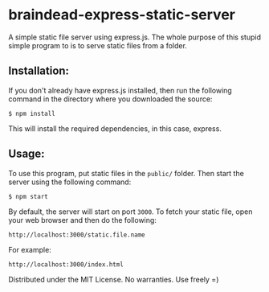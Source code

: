 # braindead-express-static-server

A simple static file server using express.js. The whole purpose of this stupid simple program to is to serve static files from a folder.

## Installation:

If you don't already have express.js installed, then run the following command in the directory where you downloaded the source:

`$ npm install`

This will install the required dependencies, in this case, express.

## Usage:

To use this program, put static
files in the `public/` folder. Then start the server using the following command:

`$ npm start`

By default, the server will start on port `3000`. To fetch your static file, open
your web browser and then do the following:

`http://localhost:3000/static.file.name`

For example:

`http://localhost:3000/index.html`

Distributed under the MIT License. No warranties. Use freely =)
